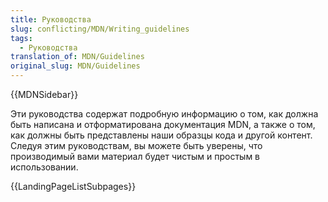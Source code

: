 ```yaml
---
title: Руководства
slug: conflicting/MDN/Writing_guidelines
tags:
  - Руководства
translation_of: MDN/Guidelines
original_slug: MDN/Guidelines
---
```


{{MDNSidebar}}

Эти руководства содержат подробную информацию о том, как должна быть написана и отформатирована документация MDN, а также о том, как должны быть представлены наши образцы кода и другой контент. Следуя этим руководствам, вы можете быть уверены, что производимый вами материал будет чистым и простым в использовании.

{{LandingPageListSubpages}}
